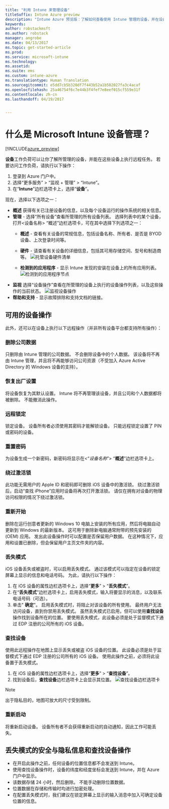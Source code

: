 ```yaml
---
title: "利用 Intune 来管理设备"
titleSuffix: Intune Azure preview
description: "Intune Azure 预览版：了解如何查看使用 Intune 管理的设备，并在设备上执行各种操作。"
keywords: 
author: robstackmsft
ms.author: robstack
manager: angrobe
ms.date: 04/13/2017
ms.topic: get-started-article
ms.prod: 
ms.service: microsoft-intune
ms.technology: 
ms.assetid: 
ms.suite: ems
ms.custom: intune-azure
ms.translationtype: Human Translation
ms.sourcegitcommit: e5dd7cb5b320df7f443b52a1b502027fa3c4acaf
ms.openlocfilehash: 25a46754f6c7e44b3f4fef7e8eef015cf559e31f
ms.contentlocale: zh-cn
ms.lasthandoff: 04/19/2017


---
```


# <a name="what-is-microsoft-intune-device-management"></a>什么是 Microsoft Intune 设备管理？


[!INCLUDE[azure_preview](../includes/azure_preview.md)]

**设备**工作负荷可以让你了解所管理的设备，并能在这些设备上执行远程任务。 若要访问工作负荷，请执行以下操作：

1. 登录到 Azure 门户中。
2. 选择“更多服务” > “监视 + 管理” > “Intune”。
3. 在“**Intune**”边栏选项卡上，选择“**设备**”。

现在，选择以下选项之一：

- **概述** 获得有关已注册设备的信息，以及每个设备运行的操作系统的相关信息。
- **管理** - 选择“所有设备”查看所管理的所有设备列表。
    选择列表中的某个设备，打开<设备名称> “概述”边栏选项卡，可在其中选择下列选项之一：
    - **概述** - 查看有关设备的常规信息，包括设备名称、所有者、是否是 BYOD 设备、上次登录时间等。

    - **硬件** - 请查看有关设备的详细信息，包括其可用存储空间、型号和制造商等。
    ![托管设备硬件清单](./media/hardware-inventory.png)
    - **检测到的应用程序** - 显示 Intune 发现的安装在设备上的所有应用列表。
    ![检测到的应用程序节点](./media/detected-applications.png)
- **监视** 选择“设备操作”查看在所管理的设备上执行的设备操作列表，以及这些操作的当前状态。
![监视设备操作](./media/monitor-device-actions.png)
- **帮助和支持** - 显示故障排除和支持文档的链接。

## <a name="available-device-actions"></a>可用的设备操作

此外，还可以在设备上执行以下远程操作（并非所有设备平台都支持所有操作）：

### <a name="remove-company-data"></a>**删除公司数据**
只删除由 Intune 管理的公司数据。 不会删除设备中的个人数据。 该设备将不再由 Intune 管理，并且将不再能够访问公司资源（不受加入 Azure Active Directory 的 Windows 设备的支持）。

### <a name="factory-reset"></a>**恢复出厂设置**
将设备恢复为其默认设置。 Intune 将不再管理该设备，并且公司和个人数据都将被删除。 不能撤消此操作。

### <a name="remote-lock"></a>**远程锁定**
锁定设备。 设备所有者必须使用其密码才能解锁设备。 只能远程锁定设置了 PIN 或密码的设备。

### <a name="reset-passcode"></a>**重置密码**
为设备生成一个新密码，新密码将显示在<“*设备名称*”> “**概述**”边栏选项卡上。

### <a name="bypass-activation-lock"></a>**绕过激活锁**
此功能无需用户的 Apple ID 和密码即可删除 iOS 设备中的激活锁。 绕过激活锁后，启动“查找 iPhone”应用时设备将再次打开激活锁。 请仅在拥有对设备的物理访问权限的情况下绕过激活锁。

### <a name="fresh-start"></a>**重新开始**

删除在运行创意者更新的 Windows 10 电脑上安装的所有应用，然后将电脑自动更新到 Windows 的最新版本。
这可用于删除新电脑通常附带的预先安装的 (OEM) 应用。 发出此设备操作时可以配置是否保留用户数据。 在这种情况下，应用和设置已删除，但会保留用户主页文件夹的内容。


### <a name="lost-mode"></a>**丢失模式**
iOS 设备丢失或被盗时，可以启用丢失模式。 通过该模式可以指定在设备的锁定屏幕上显示的信息和电话号码。 为此，请执行以下操作：
1.    在 iOS 设备的属性边栏选项卡上，选择“**更多**” > “**丢失模式**”。
2.    在“**丢失模式**”边栏选项卡上，启用丢失模式，输入将要显示的消息，以及联系电话号码（可选）。
3.    单击" **确定**"。
启用丢失模式时，将阻止对该设备的所有使用。 最终用户无法访问设备，直到你禁用丢失模式。 虽然丢失模式已启用，但可以使用**查找设备**操作找到设备所在的位置。
要使用丢失模式，此设备必须是处于监督模式下通过 EDP 注册的公司所有的 iOS 设备。

### <a name="locate-device"></a>**查找设备**
使用此远程操作在地图上显示丢失或被盗 iOS 设备的位置。 此设备必须是处于监督模式下通过 EDP 注册的公司所有的 iOS 设备。 使用此操作之前，必须将此设备置于丢失模式。
1.    在 iOS 设备的属性边栏选项卡上，选择“**更多**” > “**查找设备**”。
2.    找到设备后，**查找设备**边栏选项卡上会显示其位置。
    ![查找设备边栏选项卡](./media/locate-device.png)

>[!NOTE]
>出于隐私目的，地图可放大的尺寸受到限制。

### <a name="restart"></a>**重新启动**
将重新启动设备。 设备所有者不会获得重新启动的自动通知，因此工作可能丢失。


## <a name="security-and-privacy-information-for-the-lost-mode-and-locate-device-actions"></a>丢失模式的安全与隐私信息和查找设备操作
- 在开启此操作之前，任何设备的位置信息都不会发送到 Intune。
- 使用查找设备操作时，设备的纬度和经度坐标会发送到 Intune，并在 Azure 门户中显示。
- 该数据存储 24 小时，然后删除。 不能手动删除位置数据。
- 位置数据在存储和传输时均进行加密处理。
- 在配置丢失模式时，我们建议在锁定屏幕上显示的输入消息中加入可确定设备位置的信息。

